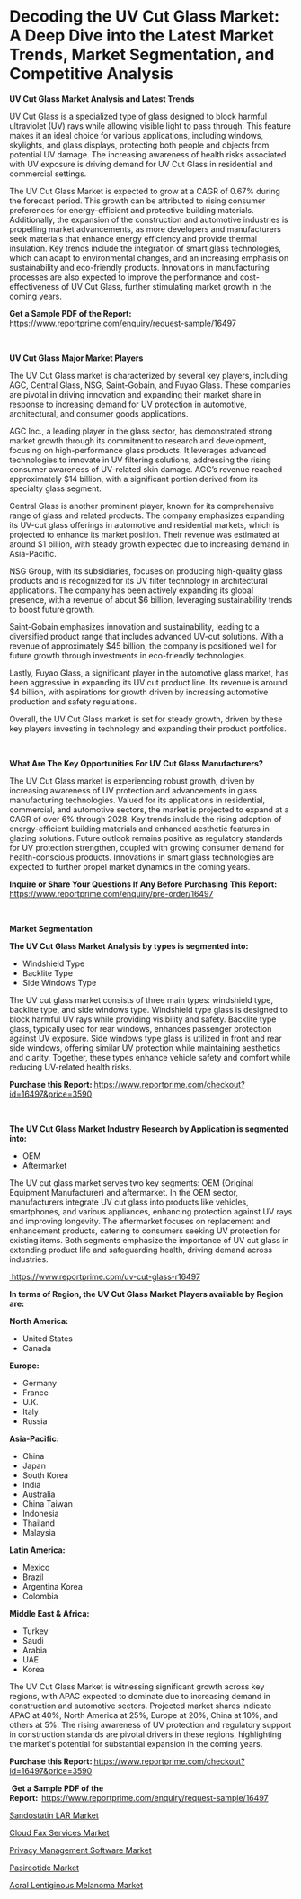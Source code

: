 <p><h1>Decoding the UV Cut Glass Market: A Deep Dive into the Latest Market Trends, Market Segmentation, and Competitive Analysis</h1></p><p><strong>UV Cut Glass Market Analysis and Latest Trends</strong></p>
<p><p>UV Cut Glass is a specialized type of glass designed to block harmful ultraviolet (UV) rays while allowing visible light to pass through. This feature makes it an ideal choice for various applications, including windows, skylights, and glass displays, protecting both people and objects from potential UV damage. The increasing awareness of health risks associated with UV exposure is driving demand for UV Cut Glass in residential and commercial settings.</p><p>The UV Cut Glass Market is expected to grow at a CAGR of 0.67% during the forecast period. This growth can be attributed to rising consumer preferences for energy-efficient and protective building materials. Additionally, the expansion of the construction and automotive industries is propelling market advancements, as more developers and manufacturers seek materials that enhance energy efficiency and provide thermal insulation. Key trends include the integration of smart glass technologies, which can adapt to environmental changes, and an increasing emphasis on sustainability and eco-friendly products. Innovations in manufacturing processes are also expected to improve the performance and cost-effectiveness of UV Cut Glass, further stimulating market growth in the coming years.</p></p>
<p><strong>Get a Sample PDF of the Report:&nbsp;</strong> <a href="https://www.reportprime.com/enquiry/request-sample/16497?utm_campaign=1140&utm_medium=2&utm_source=Github&utm_content=ia&utm_term=23112024&utm_id=uv-cut-glass">https://www.reportprime.com/enquiry/request-sample/16497</a></p>
<p>&nbsp;</p>
<p><strong>UV Cut Glass Major Market Players</strong></p>
<p><p>The UV Cut Glass market is characterized by several key players, including AGC, Central Glass, NSG, Saint-Gobain, and Fuyao Glass. These companies are pivotal in driving innovation and expanding their market share in response to increasing demand for UV protection in automotive, architectural, and consumer goods applications.</p><p>AGC Inc., a leading player in the glass sector, has demonstrated strong market growth through its commitment to research and development, focusing on high-performance glass products. It leverages advanced technologies to innovate in UV filtering solutions, addressing the rising consumer awareness of UV-related skin damage. AGC’s revenue reached approximately $14 billion, with a significant portion derived from its specialty glass segment.</p><p>Central Glass is another prominent player, known for its comprehensive range of glass and related products. The company emphasizes expanding its UV-cut glass offerings in automotive and residential markets, which is projected to enhance its market position. Their revenue was estimated at around $1 billion, with steady growth expected due to increasing demand in Asia-Pacific.</p><p>NSG Group, with its subsidiaries, focuses on producing high-quality glass products and is recognized for its UV filter technology in architectural applications. The company has been actively expanding its global presence, with a revenue of about $6 billion, leveraging sustainability trends to boost future growth.</p><p>Saint-Gobain emphasizes innovation and sustainability, leading to a diversified product range that includes advanced UV-cut solutions. With a revenue of approximately $45 billion, the company is positioned well for future growth through investments in eco-friendly technologies.</p><p>Lastly, Fuyao Glass, a significant player in the automotive glass market, has been aggressive in expanding its UV cut product line. Its revenue is around $4 billion, with aspirations for growth driven by increasing automotive production and safety regulations.</p><p>Overall, the UV Cut Glass market is set for steady growth, driven by these key players investing in technology and expanding their product portfolios.</p></p>
<p>&nbsp;</p>
<p><strong>What Are The Key Opportunities For UV Cut Glass Manufacturers?</strong></p>
<p><p>The UV Cut Glass market is experiencing robust growth, driven by increasing awareness of UV protection and advancements in glass manufacturing technologies. Valued for its applications in residential, commercial, and automotive sectors, the market is projected to expand at a CAGR of over 6% through 2028. Key trends include the rising adoption of energy-efficient building materials and enhanced aesthetic features in glazing solutions. Future outlook remains positive as regulatory standards for UV protection strengthen, coupled with growing consumer demand for health-conscious products. Innovations in smart glass technologies are expected to further propel market dynamics in the coming years.</p></p>
<p><strong>Inquire or Share Your Questions If Any Before Purchasing This Report:</strong> <a href="https://www.reportprime.com/enquiry/pre-order/16497?utm_campaign=1140&utm_medium=2&utm_source=Github&utm_content=ia&utm_term=23112024&utm_id=uv-cut-glass">https://www.reportprime.com/enquiry/pre-order/16497</a></p>
<p>&nbsp;</p>
<p><strong>Market Segmentation</strong></p>
<p><strong>The UV Cut Glass Market Analysis by types is segmented into:</strong></p>
<p><ul><li>Windshield Type</li><li>Backlite Type</li><li>Side Windows Type</li></ul></p>
<p><p>The UV cut glass market consists of three main types: windshield type, backlite type, and side windows type. Windshield type glass is designed to block harmful UV rays while providing visibility and safety. Backlite type glass, typically used for rear windows, enhances passenger protection against UV exposure. Side windows type glass is utilized in front and rear side windows, offering similar UV protection while maintaining aesthetics and clarity. Together, these types enhance vehicle safety and comfort while reducing UV-related health risks.</p></p>
<p><strong>Purchase this Report:&nbsp;</strong><a href="https://www.reportprime.com/checkout?id=16497&price=3590&utm_campaign=1140&utm_medium=2&utm_source=Github&utm_content=ia&utm_term=23112024&utm_id=uv-cut-glass">https://www.reportprime.com/checkout?id=16497&price=3590</a></p>
<p>&nbsp;</p>
<p><strong>The UV Cut Glass Market Industry Research by Application is segmented into:</strong></p>
<p><ul><li>OEM</li><li>Aftermarket</li></ul></p>
<p><p>The UV cut glass market serves two key segments: OEM (Original Equipment Manufacturer) and aftermarket. In the OEM sector, manufacturers integrate UV cut glass into products like vehicles, smartphones, and various appliances, enhancing protection against UV rays and improving longevity. The aftermarket focuses on replacement and enhancement products, catering to consumers seeking UV protection for existing items. Both segments emphasize the importance of UV cut glass in extending product life and safeguarding health, driving demand across industries.</p></p>
<p><a href="https://www.reportprime.com/uv-cut-glass-r16497?utm_campaign=1140&utm_medium=2&utm_source=Github&utm_content=ia&utm_term=23112024&utm_id=uv-cut-glass">&nbsp;https://www.reportprime.com/uv-cut-glass-r16497</a></p>
<p><strong>In terms of Region, the UV Cut Glass Market Players available by Region are:</strong></p>
<p>
    <p> <strong> North America: </strong>
        <ul>
            <li>United States</li>
            <li>Canada</li>
        </ul>
        </p> 
    <p> <strong> Europe: </strong>
        <ul>
            <li>Germany</li>
            <li>France</li>
            <li>U.K.</li>
            <li>Italy</li>
            <li>Russia</li>
        </ul>
        </p> 
    <p> <strong> Asia-Pacific: </strong>
        <ul>
            <li>China</li>
            <li>Japan</li>
            <li>South Korea</li>
            <li>India</li>
            <li>Australia</li>
            <li>China Taiwan</li>
            <li>Indonesia</li>
            <li>Thailand</li>
            <li>Malaysia</li>
        </ul>
        </p> 
    <p> <strong> Latin America: </strong>
        <ul>
            <li>Mexico</li>
            <li>Brazil</li>
            <li>Argentina Korea</li>
            <li>Colombia</li>
        </ul>
        </p> 
    <p> <strong> Middle East & Africa: </strong>
        <ul>
            <li>Turkey</li>
            <li>Saudi</li>
            <li>Arabia</li>
            <li>UAE</li>
            <li>Korea</li>
        </ul>
    </p>
    </p>
<p><p>The UV Cut Glass Market is witnessing significant growth across key regions, with APAC expected to dominate due to increasing demand in construction and automotive sectors. Projected market shares indicate APAC at 40%, North America at 25%, Europe at 20%, China at 10%, and others at 5%. The rising awareness of UV protection and regulatory support in construction standards are pivotal drivers in these regions, highlighting the market's potential for substantial expansion in the coming years.</p></p>
<p><strong>Purchase this Report: </strong><a href="https://www.reportprime.com/checkout?id=16497&price=3590&utm_campaign=1140&utm_medium=2&utm_source=Github&utm_content=ia&utm_term=23112024&utm_id=uv-cut-glass">https://www.reportprime.com/checkout?id=16497&price=3590</a></p>
<p>&nbsp;<strong>Get a Sample PDF of the Report:&nbsp;&nbsp;</strong><a href="https://www.reportprime.com/enquiry/request-sample/16497?utm_campaign=1140&utm_medium=2&utm_source=Github&utm_content=ia&utm_term=23112024&utm_id=uv-cut-glass">https://www.reportprime.com/enquiry/request-sample/16497</a></p>
<p><strong></strong></p>
<p><p><a href="https://www.linkedin.com/pulse/value-segmentation-share-andanalysis-sandostatin-lar-market-7kd4f?utm_campaign=1140&utm_medium=2&utm_source=Github&utm_content=ia&utm_term=23112024&utm_id=uv-cut-glass">Sandostatin LAR Market</a></p><p><a href="https://issuu.com/reportprime-2/docs/cloud-fax-services-market-size-2030_0db9c94e62c232?utm_campaign=1140&utm_medium=2&utm_source=Github&utm_content=ia&utm_term=23112024&utm_id=uv-cut-glass">Cloud Fax Services Market</a></p><p><a href="https://issuu.com/reportprime-2/docs/privacy-management-software-market-_88fdda46e9dbe8?utm_campaign=1140&utm_medium=2&utm_source=Github&utm_content=ia&utm_term=23112024&utm_id=uv-cut-glass">Privacy Management Software Market</a></p><p><a href="https://www.linkedin.com/pulse/pasireotide-market-spectrum-usage-patterns-sector-evolution-cykgf?utm_campaign=1140&utm_medium=2&utm_source=Github&utm_content=ia&utm_term=23112024&utm_id=uv-cut-glass">Pasireotide Market</a></p><p><a href="https://www.linkedin.com/pulse/acral-lentiginous-melanoma-industry-sector-new-technologies-qvggf?utm_campaign=1140&utm_medium=2&utm_source=Github&utm_content=ia&utm_term=23112024&utm_id=uv-cut-glass">Acral Lentiginous Melanoma Market</a></p></p>